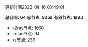 更新时间2022-08-16 03:49:01

**总订阅: 64**
**总节点: 9259**
**有效节点: 1993**
- v2ray节点: 1660
- trojan节点: 94
- ss节点: 239
